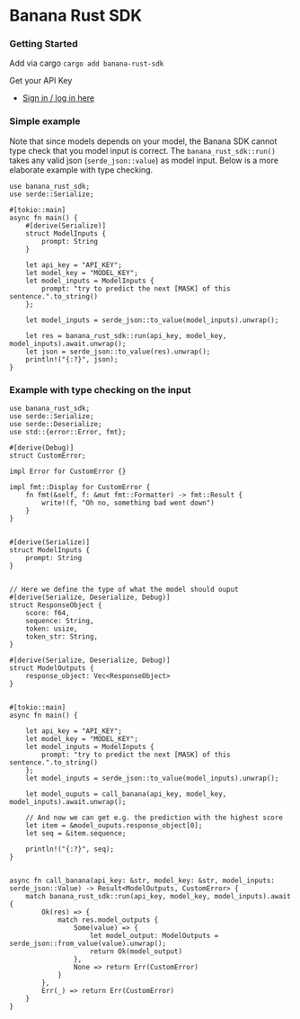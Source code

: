 # Banana Rust SDK

### Getting Started

Add via cargo `cargo add banana-rust-sdk`

Get your API Key
-   [Sign in / log in here](https://app.banana.dev/)

### Simple example
Note that since models depends on your model, the Banana SDK cannot type check that you model input is correct. The `banana_rust_sdk::run()` takes any valid json (`serde_json::value`) as model input. Below is a more elaborate example with type checking. 
```
use banana_rust_sdk;
use serde::Serialize;

#[tokio::main]
async fn main() {
    #[derive(Serialize)]
    struct ModelInputs {
        prompt: String
    }
    
    let api_key = "API_KEY";
    let model_key = "MODEL_KEY";
    let model_inputs = ModelInputs {
        prompt: "try to predict the next [MASK] of this sentence.".to_string()
    };

    let model_inputs = serde_json::to_value(model_inputs).unwrap();

    let res = banana_rust_sdk::run(api_key, model_key, model_inputs).await.unwrap();
    let json = serde_json::to_value(res).unwrap();
    println!("{:?}", json);
}
```
### Example with type checking on the input
```
use banana_rust_sdk;
use serde::Serialize;
use serde::Deserialize;
use std::{error::Error, fmt};

#[derive(Debug)]
struct CustomError;

impl Error for CustomError {}

impl fmt::Display for CustomError {
    fn fmt(&self, f: &mut fmt::Formatter) -> fmt::Result {
        write!(f, "Oh no, something bad went down")
    }
}


#[derive(Serialize)]
struct ModelInputs {
    prompt: String
}


// Here we define the type of what the model should ouput
#[derive(Serialize, Deserialize, Debug)]
struct ResponseObject {
    score: f64,
    sequence: String,
    token: usize,
    token_str: String,
}

#[derive(Serialize, Deserialize, Debug)]
struct ModelOutputs {
    response_object: Vec<ResponseObject>
}


#[tokio::main]
async fn main() {
    
    let api_key = "API_KEY";
    let model_key = "MODEL_KEY";
    let model_inputs = ModelInputs {
        prompt: "try to predict the next [MASK] of this sentence.".to_string()
    };
    let model_inputs = serde_json::to_value(model_inputs).unwrap();

    let model_ouputs = call_banana(api_key, model_key, model_inputs).await.unwrap();

    // And now we can get e.g. the prediction with the highest score
    let item = &model_ouputs.response_object[0];
    let seq = &item.sequence;

    println!("{:?}", seq);
}


async fn call_banana(api_key: &str, model_key: &str, model_inputs: serde_json::Value) -> Result<ModelOutputs, CustomError> {
    match banana_rust_sdk::run(api_key, model_key, model_inputs).await {
        Ok(res) => {
            match res.model_outputs {
                Some(value) => {
                    let model_output: ModelOutputs = serde_json::from_value(value).unwrap();
                    return Ok(model_output)
                },
                None => return Err(CustomError)
            }
        },
        Err(_) => return Err(CustomError)
    }
}
```